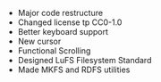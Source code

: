 - Major code restructure
- Changed license tp CC0-1.0
- Better keyboard support
- New cursor
- Functional Scrolling
- Designed LuFS Filesystem Standard
- Made MKFS and RDFS utilities
